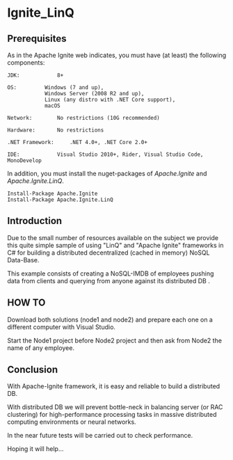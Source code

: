 # Ignite_LinQ

## Prerequisites
As in the Apache Ignite web indicates, you must have (at least) the following components:
```
JDK: 			8+

OS:			Windows (7 and up),
			Windows Server (2008 R2 and up),
			Linux (any distro with .NET Core support),
			macOS
      
Network:		No restrictions (10G recommended)

Hardware:		No restrictions

.NET Framework:		.NET 4.0+, .NET Core 2.0+

IDE:			Visual Studio 2010+, Rider, Visual Studio Code, MonoDevelop
```
In addition, you must install the nuget-packages of _Apache.Ignite_ and _Apache.Ignite.LinQ_. 

```
Install-Package Apache.Ignite
Install-Package Apache.Ignite.LinQ
```

## Introduction
Due to the small number of resources available on the subject we provide this quite simple sample of using "LinQ" and "Apache Ignite" frameworks in C# for building a distributed decentralized (cached in memory) NoSQL Data-Base.

This example consists of creating a NoSQL-IMDB of employees pushing data from clients and querying from anyone against its distributed DB .

## HOW TO 
Download both solutions (node1 and node2) and prepare each one on a different computer with Visual Studio. 

Start the Node1 project before Node2 project and then ask from Node2 the name of any employee.

## Conclusion
With Apache-Ignite framework, it is easy and reliable to build a distributed DB.

With distributed DB we will prevent bottle-neck in balancing server (or RAC clustering) for high-performance processing tasks in massive distributed computing environments or neural networks.

In the near future tests will be carried out to check performance. 

Hoping it will help...

<The iTUC team>
